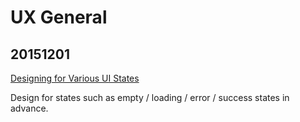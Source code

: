 # UX General

## 20151201

[Designing for Various UI States](https://medium.com/@_mikehlee/designing-for-various-states-823816e49c8d)

Design for states such as empty / loading / error / success states in advance.